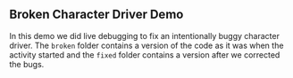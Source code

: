 ## Broken Character Driver Demo

In this demo we did live debugging to fix an intentionally buggy character driver.
The `broken` folder contains a version of the code as it was when the activity started
and the `fixed` folder contains a version after we corrected the bugs.
